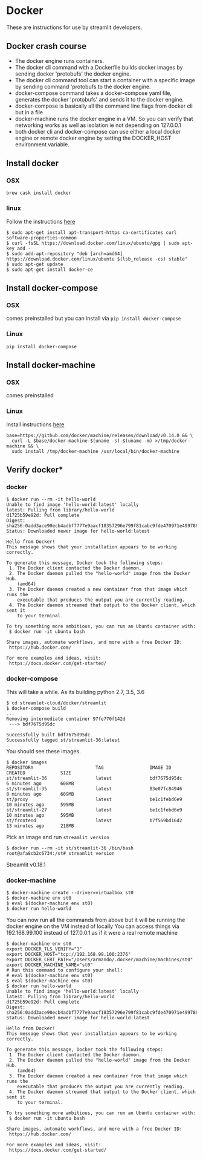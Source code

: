 # Docker

These are instructions for use by streamlit developers.

## Docker crash course

* The docker engine runs containers.
* The docker cli command with a Dockerfile builds docker images by sending docker 'protobufs' the docker engine.
* The docker cli command tool can start a container with a specific image by sending command 'protobufs to the docker engine.
* docker-compose command takes a docker-compose yaml file, generates the
  docker 'protobufs' and sends it to the docker engine.
* docker-compose is basically all the command line flags from docker cli but in a file
* docker-machine runs the docker engine in a VM.  So you can verify
  that networking works as well as isolation ie not depending on 127.0.0.1
* both docker cli and docker-compose can use either a local docker
  engine or remote docker engine by setting the DOCKER_HOST environment
  variable.

## Install docker

### OSX
```
brew cask install docker
```

### linux
Follow the instructions [here](https://docs.docker.com/install/linux/docker-ce/ubuntu/)
```
$ sudo apt-get install apt-transport-https ca-certificates curl software-properties-common
$ curl -fsSL https://download.docker.com/linux/ubuntu/gpg | sudo apt-key add -
$ sudo add-apt-repository "deb [arch=amd64] https://download.docker.com/linux/ubuntu $(lsb_release -cs) stable"
$ sudo apt-get update
$ sudo apt-get install docker-ce
```

## Install docker-compose

### OSX
comes preinstalled but you can install via `pip install docker-compose`

### Linux
```
pip install docker-compose
```

## Install docker-machine

### OSX
comes preinstalled

### Linux
Install instructions [here](https://docs.docker.com/machine/install-machine/)

```
base=https://github.com/docker/machine/releases/download/v0.14.0 && \
  curl -L $base/docker-machine-$(uname -s)-$(uname -m) >/tmp/docker-machine && \
  sudo install /tmp/docker-machine /usr/local/bin/docker-machine
```

## Verify docker*

### docker
```
$ docker run --rm -it hello-world
Unable to find image 'hello-world:latest' locally
latest: Pulling from library/hello-world
d1725b59e92d: Pull complete
Digest: sha256:0add3ace90ecb4adbf7777e9aacf18357296e799f81cabc9fde470971e499788
Status: Downloaded newer image for hello-world:latest

Hello from Docker!
This message shows that your installation appears to be working correctly.

To generate this message, Docker took the following steps:
 1. The Docker client contacted the Docker daemon.
 2. The Docker daemon pulled the "hello-world" image from the Docker Hub.
    (amd64)
 3. The Docker daemon created a new container from that image which runs the
    executable that produces the output you are currently reading.
 4. The Docker daemon streamed that output to the Docker client, which sent it
    to your terminal.

To try something more ambitious, you can run an Ubuntu container with:
 $ docker run -it ubuntu bash

Share images, automate workflows, and more with a free Docker ID:
 https://hub.docker.com/

For more examples and ideas, visit:
 https://docs.docker.com/get-started/
```

### docker-compose
This will take a while.  As its building python 2.7, 3.5, 3.6
```
$ cd streamlet-cloud/docker/streamlit
$ docker-compose build
...
Removing intermediate container 97fe770f142d
 ---> bdf7675d95dc

Successfully built bdf7675d95dc
Successfully tagged st/streamlit-36:latest
```

You should see these images.
```
$ docker images
REPOSITORY                       TAG                 IMAGE ID            CREATED             SIZE
st/streamlit-36                  latest              bdf7675d95dc        6 minutes ago       608MB
st/streamlit-35                  latest              83e07fc84946        8 minutes ago       609MB
st/proxy                         latest              be1c1febd6e9        10 minutes ago      595MB
st/streamlit-27                  latest              be1c1febd6e9        10 minutes ago      595MB
st/frontend                      latest              b7f569bd16d2        13 minutes ago      218MB
```

Pick an image and run `streamlit version`
```
$ docker run --rm -it st/streamlit-36 /bin/bash
root@afa8cb2c6734:/st# streamlit version
```
Streamlit v0.18.1

### docker-machine
```
$ docker-machine create --driver=virtualbox st0
$ docker-machine env st0
$ eval $(docker-machine env st0)
$ docker run hello-world
```

You can now run all the commands from above but it will be running the docker
engine on the VM instead of locally You can access things via 192.168.99.100
instead of 127.0.0.1 as if it were a real remote machine

```
$ docker-machine env st0
export DOCKER_TLS_VERIFY="1"
export DOCKER_HOST="tcp://192.168.99.100:2376"
export DOCKER_CERT_PATH="/Users/armando/.docker/machine/machines/st0"
export DOCKER_MACHINE_NAME="st0"
# Run this command to configure your shell:
# eval $(docker-machine env st0)
$ eval $(docker-machine env st0)
$ docker run hello-world
Unable to find image 'hello-world:latest' locally
latest: Pulling from library/hello-world
d1725b59e92d: Pull complete
Digest: sha256:0add3ace90ecb4adbf7777e9aacf18357296e799f81cabc9fde470971e499788
Status: Downloaded newer image for hello-world:latest

Hello from Docker!
This message shows that your installation appears to be working correctly.

To generate this message, Docker took the following steps:
 1. The Docker client contacted the Docker daemon.
 2. The Docker daemon pulled the "hello-world" image from the Docker Hub.
    (amd64)
 3. The Docker daemon created a new container from that image which runs the
    executable that produces the output you are currently reading.
 4. The Docker daemon streamed that output to the Docker client, which sent it
    to your terminal.

To try something more ambitious, you can run an Ubuntu container with:
 $ docker run -it ubuntu bash

Share images, automate workflows, and more with a free Docker ID:
 https://hub.docker.com/

For more examples and ideas, visit:
 https://docs.docker.com/get-started/
```
